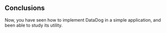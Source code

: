 ## Conclusions

Now, you have seen how to implement DataDog in a simple application, and been able to study its utility.